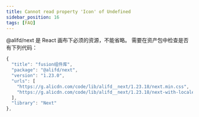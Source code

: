 ```yaml
---
title: Cannot read property 'Icon' of Undefined
sidebar_position: 16
tags: [FAQ]
---
```

@alifd/next 是 React 画布下必须的资源，不能省略。
需要在资产包中检查是否有下列代码：
```typescript
{
  "title": "fusion组件库",
  "package": "@alifd/next",
  "version": "1.23.0",
  "urls": [
    "https://g.alicdn.com/code/lib/alifd__next/1.23.18/next.min.css",
    "https://g.alicdn.com/code/lib/alifd__next/1.23.18/next-with-locales.min.js"
  ],
  "library": "Next"
},
```
